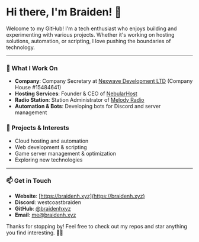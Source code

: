 # Hi there, I'm Braiden! 👋

Welcome to my GitHub! I'm a tech enthusiast who enjoys building and experimenting with various projects. Whether it's working on hosting solutions, automation, or scripting, I love pushing the boundaries of technology.

---

### 🚀 What I Work On
- **Company**: Company Secretary at [Nexwave Development LTD](https://nexwavedevelopment.co.uk/) (Company House #15484641)
- **Hosting Services**: Founder & CEO of [NebularHost](https://nebular.host)
- **Radio Station**: Station Administrator of [Melody Radio](https://itsmelody.net)
- **Automation & Bots**: Developing bots for Discord and server management

### 🌟 Projects & Interests
- Cloud hosting and automation
- Web development & scripting
- Game server management & optimization
- Exploring new technologies

---

### 📫 Get in Touch
- **Website**: [https://braidenh.xyz](https://braidenh.xyz)
- **Discord**: westcoastbraiden
- **GitHub**: [@braidenhxyz](https://github.com/braidenhxyz)
- **Email**: [me@braidenh.xyz](mailto:me@braidenh.xyz)

Thanks for stopping by! Feel free to check out my repos and star anything you find interesting. 🚀✨
